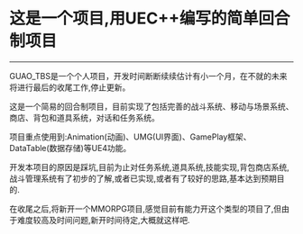 # 这是一个项目,用UEC++编写的简单回合制项目

------


GUAO_TBS是一个个人项目，开发时间断断续续估计有小一个月，在不就的未来将进行最后的收尾工作,停止更新。

这是一个简易的回合制项目，目前实现了包括完善的战斗系统、移动与场景系统、商店、背包和道具系统，对话和任务系统。

项目重点使用到:Animation(动画)、UMG(UI界面)、GamePlay框架、DataTable(数据存储)等UE4功能。

开发本项目的原因是踩坑,目前为止对任务系统,道具系统,技能实现,背包商店系统,战斗管理系统有了初步的了解,或者已实现,或者有了较好的思路,基本达到预期目的.

在收尾之后,将新开一个MMORPG项目,感觉目前有能力开这个类型的项目了,但由于难度较高及时间问题,新开时间待定,大概就这样吧.
